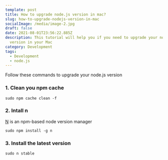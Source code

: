 ```yaml
---
template: post
title: How to upgrade node.js version in mac?
slug: how-to-upgrade-nodejs-version-in-mac
socialImage: /media/image-2.jpg
draft: false
date: 2021-08-01T23:56:22.885Z
description: This tutorial will help you if you need to upgrade your node.js
  version in your Mac
category: Development
tags:
  - Development
  - node.js
---
```

Follow these commands to upgrade your node.js version

### 1. Clean you npm cache

```shell
sudo npm cache clean -f
```

### 2. Intall n

[N](https://github.com/tj/n) is an npm-based node version manager

```shell
sudo npm install -g n
```

### 3. Install the latest version

```shell
sudo n stable
```